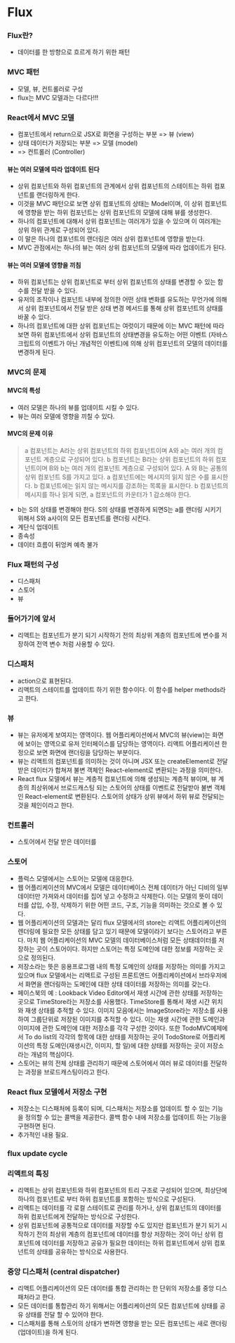 # Flux


### Flux란?
- 데이터를 한 방향으로 흐르게 하기 위한 패턴


### MVC 패턴
- 모델, 뷰, 컨트롤러로 구성
- flux는 MVC 모델과는 다르다!!!

### React에서 MVC 모델
- 컴포넌트에서 return으로 JSX로 화면을 구성하는 부분 => 뷰 (view)
- 상태 데이터가 저장되는 부분 => 모델 (model)
- => 컨트롤러 (Controller)

#### 뷰는 여러 모델에 따라 업데이트 된다
- 상위 컴포넌트와 하위 컴포넌트의 관계에서 상위 컴포넌트의 스테이트는 하위 컴포넌트를 랜더링하게 한다.
- 이것을 MVC 패턴으로 보면 상위 컴포넌트의 상태는 Model이며, 이 상위 컴포넌트에 영향을 받는 하위 컴포넌트는 상위 컴포넌트의 모델에 대해 뷰를 생성한다.
- 하나의 컴포넌트에 대해서 상위 컴포넌트는 여러개가 있을 수 있으며 이 여러개는 상위 하위 관계로 구성되어 있다. 
- 이 말은 하나의 컴포넌트의 랜더링은 여러 상위 컴포넌트에 영향을 받는다. 
- MVC 관점에서는 하나의 뷰는 여러 상위 컴포넌트의 모델에 따라 업데이트가 된다. 

#### 뷰는 여러 모델에 영향을 끼침
- 하위 컴포넌트는 상위 컴포넌트로 부터 상위 컴포넌트의 상태를 변경할 수 있는 함수를 전달 받을 수 있다.
- 유저의 조작이나 컴포넌트 내부에 정의한 어떤 상태 변화를 유도하는 무언가에 의해서 상위 컴포넌트에서 전달 받은 상태 변경 메서드를 통해 상위 컴포넌트의 상태를 바꿀 수 있다. 
- 하나의 컴포넌트에 대한 상위 컴포넌트는 여럿이기 때문에 이는 MVC 패턴에 따라 보면 하위 컴포넌트에서 상위 컴포넌트의 상태변경을 유도하는 어떤 이벤트 (자바스크립트의 이벤트가 아닌 개념적인 이벤트)에 의해 상위 컴포넌트의 모델의 데이터를 변경하게 된다. 

### MVC의 문제
#### MVC의 특성
- 여러 모델은 하나의 뷰를 업데이트 시킬 수 있다.
- 뷰는 여러 모델에 영향을 끼칠 수 있다.

#### MVC의 문제 이유
> a 컴포넌트는 A라는 상위 컴포넌트의 하위 컴포넌트이며 A와 a는 여러 개의 컴포넌트 계층으로 구성되어 있다.
> b 컴포넌트는 B라는 상위 컴포넌트의 하위 컴포넌트이며 B와 b는 여러 개의 컴포넌트 계층으로 구성되어 있다.
> A 와 B는 공통의 상위 컴포넌트 S를 가지고 있다.
> a 컴포넌트에는 메시지의 읽지 않은 수를 표시한다.
> b 컴포넌트에는 읽지 않는 메시지를 강조하는 목록을 표시한다. 
> b 컴포넌트의 메시지를 하나 읽게 되면, a 컴포넌트의 카운터가 1 감소해야 한다.
- b는 S의 상태를 변경해야 한다. S의 상태를 변경하게 되면S는 a를 랜더링 시키기 위해서 S와 a사이의 모든 컴포넌트를 랜더링 시킨다.
- 계단식 업데이트
- 종속성
- 데이터 흐름이 뒤엉켜 예측 불가


### Flux 패턴의 구성
- 디스패처
- 스토어
- 뷰


### 들어가기에 앞서
- 리액트는 컴포넌트가 분기 되기 시작하기 전의 최상위 계층의 컴포넌트에 변수를 저장하여 전역 변수 처럼 사용할 수 있다.

### 디스패처
- action으로 표현된다.
- 리액트의 스테이트를 업데이트 하기 위한 함수이다. 이 함수를 helper methods라고 한다.

### 뷰
- 뷰는 유저에게 보여지는 영역이다. 웹 어플리케이션에서 MVC의 뷰(view)는 화면에 보이는 영역으로 유저 인터페이스를 담당하는 영역이다. 리액트 어플리케이션 한정으로 보면 화면에 랜더링을 담당하는 부분이다.
- 뷰는 리액트의 컴포넌트를 의미하는 것이 아니며 JSX 또는 createElement로 전달받은 데이터가 합쳐져 불변 객체인 React-element로 변환되는 과정을 의미한다.
- React flux 모델에서 뷰는 계층적 컴포넌트에 의해 생성되는 계층적 뷰이며, 뷰 계층의 최상위에서 브로드캐스팅 되는 스토어의 상태를 이벤트로 전달받아 불변 객체인 React-element로 변환된다. 스토어의 상태가 상위 뷰에서 하위 뷰로 전달되는 것을 체인이라고 한다.


### 컨트롤러
- 스토어에서 전달 받은 데이터를 


### 스토어
- 플럭스 모델에서는 스토어는 모델에 대응한다.
- 웹 어플리케이션의 MVC에서 모델은 데이터베이스 전체 데이터가 아닌 디비의 일부 데이터만 가져와서 데이터를 집어 넣고 수정하고 삭제한다. 이는 모델의 뜻이 데이터를 삽입, 수정, 삭제하기 위한 어떤 코드, 구조, 기능을 의미하는 것으로 볼 수 있다.
- 웹 어플리케이션의 모델과는 달리 flux 모델에서의 store는 리액트 어플리케이션의 렌더링에 필요한 모든 상태를 담고 있기 때문에 모델이라기 보다는 스토어라고 부른다. 마치 웹 어플리케이션의 MVC 모델의 데이터베이스처럼 모든 상태데이터를 저장하는 곳이 스토어이다. 하지만 스토어는 특정 도메인에 대한 정보를 저장하는 곳으로 정의된다.
- 저장소라는 뜻은 응용프로그램 내의 특정 도메인의 상태를 저장하는 의미를 가지고 있으며 flux 모델에서는 리액트로 구성된 프론트앤드 어플리케이션에서 브라우저에서 화면을 랜더링하는 도메인에 대한 상태 데이터를 저장하는 의미를 갖는다.
- 페이스북의 예 : Lookback Video Editor에서 재생 시간에 관한 상태를 저장하는 곳으로 TimeStore라는 저장소를 사용했다. TimeStore를 통해서  재생 시간 위치와 재생 상태를 추적할 수 있다. 이미지 모음에서는 ImageStore라는 저장소를 사용하여 그룹단위로 저장된 이미지를 추적할 수 있다. 이는 재생 시간에 관한 도메인과 이미지에 관한 도메인에 대한 저장소를 각각 구성한 것이다. 또한 TodoMVC예제에서 To do list의 각각의 항목에 대한 상태를 저장하는 곳이 TodoStore로 어플리케이션의 특정 도메인(재생시간, 이미지, 할 일)에 대한 상태를 저장하는 곳이 저장소라는 개념의 핵심이다.
- 스토어는 뷰의 전체 상태를 관리하기 때문에 스토어에서 여러 뷰로 데이터를 전달하는 과정을 브로드캐스팅이라고 한다. 

### React flux 모델에서 저장소 구현
- 저장소는 디스패처에 등록이 되며, 디스패처는 저장소를 업데이트 할 수 있는 기능을 정의할 수 있는 콜백을 제공한다. 콜백 함수 내에 저장소를 업데이트 하는 기능을 구현하면 된다.
- 추가적인 내용 필요.

### flux update cycle


### 리액트의 특징
- 리액트는 상위 컴포넌트와 하위 컴포넌트의 트리 구조로 구성되어 있으며, 최상단에 하나의 컴포넌트로 부터 하위 컴포넌트를 포함하는 방식으로 구성된다.
- 리액트는 데이터를 각 로컬 스테이트로 관리를 하거나, 상위 컴포넌트의 데이터를 하위 컴포넌트에게 전달하는 방식으로 구성한다. 
- 상위 컴포넌트에 공통적으로 데이터를 저장할 수도 있지만 컴포넌트가 분기 되기 시작하기 전의 최상위 계층의 컴포넌트에 데이터를 항상 저장하는 것이 아닌 상위 컴포넌트에 데이터를 저장하고 공유가 필요한 데이터는 하위 컴포넌트에서 상위 컴포넌트의 상태를 공유하는 방식으로 사용한다.

### 중앙 디스패처 (central dispatcher)
- 리액트 어플리케이션의 모든 데이터를 통합 관리하는 한 단위의 저장소를 중앙 디스패처라고 한다.
- 모든 데이터를 통합관리 하기 위해서는 어플리케이션의 모든 컴포넌트에 상태를 공유 상태를 전달 할 수 있어야 한다.
- 디스패처를 통해 스토어의 상태가 변하면 영향을 받는 모든 컴포넌트는 새로 랜더링(업데이트)을 하게 된다.

